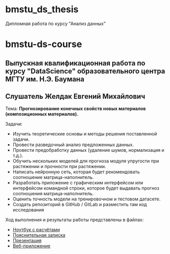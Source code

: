 # bmstu_ds_thesis
Дипломная работа по курсу "Анализ данных"

# bmstu-ds-course

## Выпускная квалификационная работа по курсу "DataScience" образовательного центра МГТУ им. Н.Э. Баумана 
## Слушатель Желдак Евгений Михайлович
Тема: **Прогнозирование конечных свойств новых материалов (композиционных материалов).**

Задачи:
* Изучить теоретические основы и методы решения поставленной задачи.
* Провести разведочный анализ предложенных данных.
* Провести предобработку данных (удаление шумов, нормализация и т.д.).
* Обучить нескольких моделей для прогноза модуля упругости при растяжении и прочности при растяжении.
* Написать нейронную сеть, которая будет рекомендовать соотношение матрица-наполнитель.
* Разработать приложение с графическим интерфейсом или интерфейсом командной строки, которое будет выдавать прогноз соотношения матрица-наполнитель.
* Оценить точность модели на тренировочном и тестовом датасете.
* Создать репозиторий в GitHub / GitLab и разместить там код исследования

Ход выполнения и результаты работы представлены в файлах:
* [Ноутбук с расчётами](/notebook_zheldak.ipynb)
* [Пояснительная записка](/docs/ВКР_записка_Желдак.pdf)
* [Презентация](/docs/ВКР_презентация_Желдак.pdf)
* [Веб-приложение](/src/app.py)
